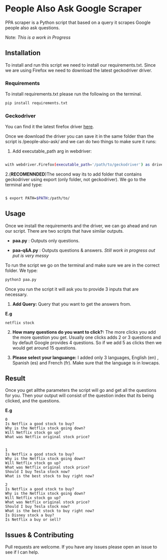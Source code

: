 
# People Also Ask Google Scraper

PPA scraper is a Python script that based on a query it scrapes Google people also ask questions. 


Note: *This is a work in Progress* 

## Installation

To install and run this script we need to install our requirements.txt. Since we are using Firefox we need to download the latest geckodriver driver.


### Requirements

To install requirements.txt please run the following on the terminal.

```bash
pip install requirements.txt
```

### Geckodriver

You can find it the latest firefox driver [here](https://github.com/mozilla/geckodriver/releases).

Once we download the driver you can save it in the same folder than the script is /people-also-ask/ and we can do two things to make sure it runs:

1. Add executable_path arg in webdriver:

```bash

with webdriver.Firefox(executable_path='/path/to/geckodriver') as driver:

```

2.(**RECOMENNDED**)The second way its to add folder that contains geckodriver using export (only folder, not geckodriver). We go to the terminal and type:

```bash

$ export PATH=$PATH:/path/to/

```

## Usage

Once we install the requirements and the driver, we can go ahead and run our script. There are two scripts that have similar outputs.

- **paa.py** : Outputs only questions.

- **paa-q&A.py** : Outputs questions & answers. *Still work in progress out put is very messy*

 
To run the script we go on the terminal and make sure we are in the correct folder. We type:


```bash
python3 paa.py
```

Once you run the script it will ask you to provide 3 inputs that are necessary.

1. **Add Query:** Query that you want to get the answers from.

**E.g**

```
netflix stock
```

2. **How many questions do you want to click?:** The more clicks you add the more question you get. Usually one clicks adds 2 or 3 questions and by default Google provides 4 questions. So if we add 5 as clicks then we would get around 15 questions.

3. **Please select your languange:** I added only 3 languages, English (en) , Spanish (es) and French (fr). Make sure that the language is in lowcaps.

## Result

Once you get allthe parameters the script will go and get all the questions for you. Then your output will consist of the question index that its being clicked, and the questions.

**E.g** 
```
0
Is Netflix a good stock to buy?
Why is the Netflix stock going down?
Will Netflix stock go up?
What was Netflix original stock price?


1
Is Netflix a good stock to buy?
Why is the Netflix stock going down?
Will Netflix stock go up?
What was Netflix original stock price?
Should I buy Tesla stock now?
What is the best stock to buy right now?

2
Is Netflix a good stock to buy?
Why is the Netflix stock going down?
Will Netflix stock go up?
What was Netflix original stock price?
Should I buy Tesla stock now?
What is the best stock to buy right now?
Is Disney stock a buy?
Is Netflix a buy or sell?
```

## Issues & Contributing
Pull requests are welcome. If you have any issues please open an issue to see if I can help.

